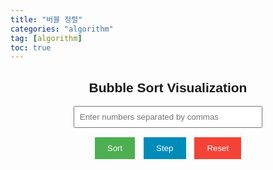 ```yaml
---
title: "버블 정렬"
categories: "algorithm"
tag: [algorithm]
toc: true
---
```


<!DOCTYPE html>
<html lang="en">
<head>
<meta charset="UTF-8">
<meta name="viewport" content="width=device-width, initial-scale=1.0">
<title>Bubble Sort Visualization</title>

<style>
    body {
        font-family: Arial, sans-serif;
    }
    .container {
        max-width: 600px;
        margin: 0 auto;
        text-align: center;
    }
    #inputField {
        width: 60%;
        padding: 8px;
        margin-bottom: 10px;
    }
    button {
        padding: 10px 20px;
        margin: 5px;
        cursor: pointer;
    }
    #sortButton {
        background-color: #4CAF50;
        color: white;
        border: none;
    }
    #stepButton {
        background-color: #008CBA;
        color: white;
        border: none;
    }
    #resetButton {
        background-color: #f44336;
        color: white;
        border: none;
    }
    #output {
        margin-top: 20px;
    }
</style>
</head>
<body>
<div class="container">
    <h2>Bubble Sort Visualization</h2>
    <input type="text" id="inputField" placeholder="Enter numbers separated by commas">
    <br>
    <button id="sortButton">Sort</button>
    <button id="stepButton">Step</button>
    <button id="resetButton">Reset</button>
    <div id="output"></div>
</div>

<script>
    let numbers = [];

    function visualizeBubbleSort() {
        let output = document.getElementById('output');
        output.innerHTML = ''; // Clear previous output

        let arr = [...numbers]; // Copy the array to avoid modifying the original
        let n = arr.length;
        let swapped;

        for (let i = 0; i < n-1; i++) {
            swapped = false;
            for (let j = 0; j < n-i-1; j++) {
                if (arr[j] > arr[j+1]) {
                    // Swap arr[j] and arr[j+1]
                    let temp = arr[j];
                    arr[j] = arr[j+1];
                    arr[j+1] = temp;

                    // Visualize the swapping process
                    let step = document.createElement('p');
                    step.textContent = `Step ${i+1}: ${arr.join(', ')}`;
                    output.appendChild(step);

                    swapped = true;
                }
            }
            if (!swapped) {
                break; // If no two elements were swapped, the array is already sorted
            }
        }
    }

    function sort() {
        numbers = document.getElementById('inputField').value.split(',').map(num => parseInt(num.trim()));
        visualizeBubbleSort();
    }

    function step() {
        visualizeBubbleSort();
    }

    function reset() {
        document.getElementById('inputField').value = '';
        document.getElementById('output').innerHTML = '';
        numbers = [];
    }

    document.getElementById('sortButton').addEventListener('click', sort);
    document.getElementById('stepButton').addEventListener('click', step);
    document.getElementById('resetButton').addEventListener('click', reset);
</script>
</body>
</html>
